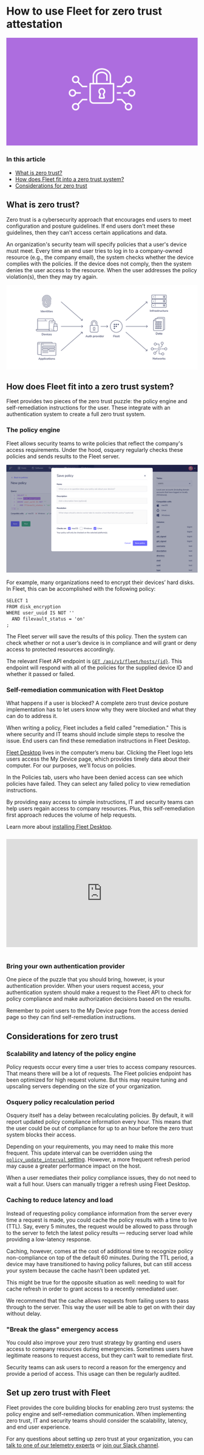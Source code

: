 # How to use Fleet for zero trust attestation

![Using Fleet for zero trust attestation](../website/assets/images/articles/fleet-for-zero-trust-attestation-800x450@2x.jpg)

### In this article

- [What is zero trust?](#what-is-zero-trust)
- [How does Fleet fit into a zero trust system?](#how-does-fleet-fit-into-a-zero-trust-system)
- [Considerations for zero trust](#considerations-for-zero-trust)

## What is zero trust?
Zero trust is a cybersecurity approach that encourages end users to meet configuration and posture guidelines. If end users don’t meet these guidelines, then they can’t access certain applications and data.

An organization's security team will specify policies that a user's device must meet. Every time an end user tries to log in to a company-owned resource (e.g., the company email), the system checks whether the device complies with the policies. If the device does not comply, then the system denies the user access to the resource. When the user addresses the policy violation(s), then they may try again.

![Zero touch diagram](../website/assets/images/articles/zero-touch-diagram-800x353@2x.jpg)

## How does Fleet fit into a zero trust system?
Fleet provides two pieces of the zero trust puzzle: the policy engine and self-remediation instructions for the user. These integrate with an authentication system to create a full zero trust system.

### The policy engine
Fleet allows security teams to write policies that reflect the company's access requirements. Under the hood, osquery regularly checks these policies and sends results to the Fleet server.

![Create a policy modal in Fleet](../website/assets/images/articles/create-a-new-policy-800x450@2x.jpg)

For example, many organizations need to encrypt their devices’ hard disks. In Fleet, this can be accomplished with the following policy:

```
SELECT 1 
FROM disk_encryption 
WHERE user_uuid IS NOT '' 
  AND filevault_status = 'on'
;
```

The Fleet server will save the results of this policy. Then the system can check whether or not a user’s device is in compliance and will grant or deny access to protected resources accordingly.

The relevant Fleet API endpoint is [`GET /api/v1/fleet/hosts/{id}`](https://fleetdm.com/docs/using-fleet/rest-api#get-host). This endpoint will respond with all of the policies for the supplied device ID and whether it passed or failed.

### Self-remediation communication with Fleet Desktop
What happens if a user is blocked? A complete zero trust device posture implementation has to let users know why they were blocked and what they can do to address it. 

When writing a policy, Fleet includes a field called "remediation." This is where security and IT teams should include simple steps to resolve the issue. End users can find these remediation instructions in Fleet Desktop.

[Fleet Desktop](https://fleetdm.com/announcements/fleet-desktop-says-hello-world) lives in the computer’s menu bar. Clicking the Fleet logo lets users access the My Device page, which provides timely data about their computer. For our purposes, we’ll focus on policies.

In the Policies tab, users who have been denied access can see which policies have failed. They can select any failed policy to view remediation instructions.

By providing easy access to simple instructions, IT and security teams can help users regain access to company resources. Plus, this self-remediation first approach reduces the volume of help requests.

Learn more about [installing Fleet Desktop](https://fleetdm.com/docs/using-fleet/fleet-desktop).

<div class="video-container" style="position: relative; width: 100%; padding-bottom: 56.25%; margin-top: 24px; margin-bottom: 40px;">
  <iframe class="video" style="position: absolute; top: 0; left: 0; width: 100%; height: 100%; border: 0;" src="https://www.youtube.com/embed/hik4YnCLU58" allowfullscreen></iframe>
</div>

### Bring your own authentication provider
One piece of the puzzle that you should bring, however, is your authentication provider. When your users request access, your authentication system should make a request to the Fleet API to check for policy compliance and make authorization decisions based on the results. 

Remember to point users to the My Device page from the access denied page so they can find self-remediation instructions.

## Considerations for zero trust

### Scalability and latency of the policy engine
Policy requests occur every time a user tries to access company resources. That means there will be a lot of requests. The Fleet policies endpoint has been optimized for high request volume. But this may require tuning and upscaling servers depending on the size of your organization.

### Osquery policy recalculation period
Osquery itself has a delay between recalculating policies. By default, it will report updated policy compliance information every hour. This means that the user could be out of compliance for up to an hour before the zero trust system blocks their access. 

Depending on your requirements, you may need to make this more frequent. This update interval can be overridden using the [`policy_update_interval` setting](https://fleetdm.com/docs/deploying/configuration#osquery-policy-update-interval). However, a more frequent refresh period may cause a greater performance impact on the host. 

When a user remediates their policy compliance issues, they do not need to wait a full hour. Users can manually trigger a refresh using Fleet Desktop.

### Caching to reduce latency and load
Instead of requesting policy compliance information from the server every time a request is made, you could cache the policy results with a time to live (TTL). Say, every 5 minutes, the request would be allowed to pass through to the server to fetch the latest policy results — reducing server load while providing a low-latency response. 

Caching, however, comes at the cost of additional time to recognize policy non-compliance on top of the default 60 minutes. During the TTL period, a device may have transitioned to having policy failures, but can still access your system because the cache hasn’t been updated yet.

This might be true for the opposite situation as well: needing to wait for cache refresh in order to grant access to a recently remediated user.

We recommend that the cache allows requests from failing users to pass through to the server. This way the user will be able to get on with their day without delay.

### "Break the glass" emergency access
You could also improve your zero trust strategy by granting end users access to company resources during emergencies. Sometimes users have legitimate reasons to request access, but they can’t wait to remediate first.

Security teams can ask users to record a reason for the emergency and provide a period of access. This usage can then be regularly audited.

## Set up zero trust with Fleet
Fleet provides the core building blocks for enabling zero trust systems: the policy engine and self-remediation communication.  When implementing zero trust, IT and security teams should consider the scalability, latency, and end user experience. 

For any questions about setting up zero trust at your organization, you can [talk to one of our telemetry experts](https://calendly.com/fleetdm/demo?utm_source=article+demo+top) or [join our Slack channel](https://fleetdm.com/slack). 

<meta name="articleTitle" value="How to use Fleet for zero trust attestation">
<meta name="authorFullName" value="Mo Zhu">
<meta name="authorGitHubUsername" value="zhumo">
<meta name="category" value="guides">
<meta name="publishedOn" value="2022-10-14">
<meta name="articleImageUrl" value="../website/assets/images/articles/fleet-for-zero-trust-attestation-800x450@2x.jpg">